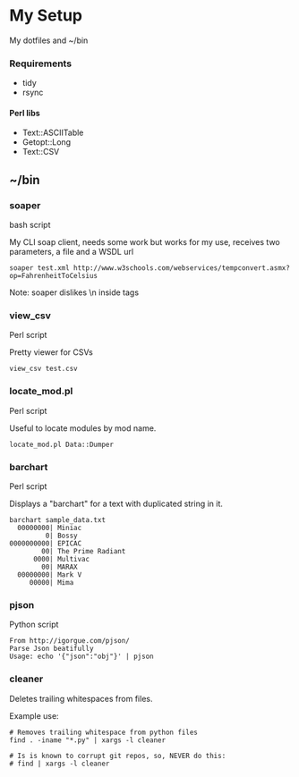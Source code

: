 # My Setup

My dotfiles and ~/bin

### Requirements

* tidy
* rsync

#### Perl libs

* Text::ASCIITable
* Getopt::Long
* Text::CSV

## ~/bin

### soaper

bash script

My CLI soap client, needs some work but works for my use, receives two parameters, a file and a WSDL url

    soaper test.xml http://www.w3schools.com/webservices/tempconvert.asmx?op=FahrenheitToCelsius

Note: soaper dislikes \n inside tags

### view\_csv

Perl script

Pretty viewer for CSVs

    view_csv test.csv

### locate\_mod.pl

Perl script

Useful to locate modules by mod name.

    locate_mod.pl Data::Dumper

### barchart

Perl script

Displays a "barchart" for a text with duplicated string in it.

    barchart sample_data.txt
      00000000| Miniac
             0| Bossy
    0000000000| EPICAC
            00| The Prime Radiant
          0000| Multivac
            00| MARAX
      00000000| Mark V
         00000| Mima

### pjson

Python script

    From http://igorgue.com/pjson/
    Parse Json beatifully
    Usage: echo '{"json":"obj"}' | pjson

### cleaner

Deletes trailing whitespaces from files.

Example use:

    # Removes trailing whitespace from python files
    find . -iname "*.py" | xargs -l cleaner

    # Is is known to corrupt git repos, so, NEVER do this:
    # find | xargs -l cleaner
